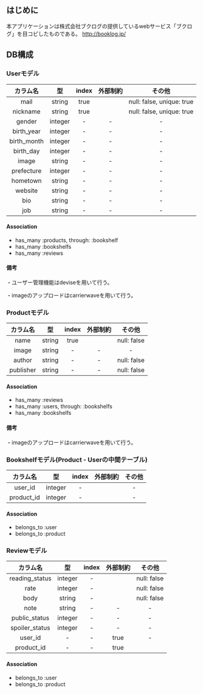 ## はじめに
本アプリケーションは株式会社ブクログの提供しているwebサービス「ブクログ」を目コピしたものである。
http://booklog.jp/

## DB構成
### Userモデル
 | カラム名 | 型 | index | 外部制約|その他 |
  | :---------------: |:---------------:| :----------: | :----------: | :-------:|
  |mail|string|true||null: false, unique: true|
  |nickname|string|true||null: false, unique: true|
  |gender|integer|-|-|-|
  |birth_year|integer|-|-|-|
  |birth_month|integer|-|-|-|
  |birth_day|integer|-|-|-|
  |image|string|-|-|-|
  |prefecture|integer|-|-|-|
  |hometown|string|-|-|-|
  |website|string|-|-|-|
  |bio|string|-|-|-|
  |job|string|-|-|-|

#### Association
  - has_many :products, through: :bookshelf
  - has_many :bookshelfs
  - has_many :reviews

#### 備考
  ・ユーザー管理機能はdeviseを用いて行う。

  ・imageのアップロードはcarrierwaveを用いて行う。

### Productモデル
 | カラム名 | 型 | index | 外部制約|その他 |
  | :---------------: |:---------------:| :----------: | :----------: | :-------:|
  |name|string|true||null: false|
  |image|string|-|-|-|
  |author|string|-|-|null: false|
  |publisher|string|-|-|null: false|

#### Association
  - has_many :reviews
  - has_many :users, through: :bookshelfs
  - has_many :bookshelfs

#### 備考
  ・imageのアップロードはcarrierwaveを用いて行う。

### Bookshelfモデル(Product - Userの中間テーブル)
 | カラム名 | 型 | index | 外部制約|その他 |
  | :---------------: |:---------------:| :----------: | :----------: | :-------:|
  |user_id|integer|-||-|
  |product_id|integer|-||-|

#### Association
  - belongs_to :user
  - belongs_to :product


### Reviewモデル
 | カラム名 | 型 | index | 外部制約|その他 |
  | :---------------: |:---------------:| :----------: | :----------: | :-------:|
  |reading_status|integer|-||null: false|
  |rate|integer|-||null: false|
  |body|string|-||null: false|
  |note|string|-|-|-|
  |public_status|integer|-|-|-|
  |spoiler_status|integer|-|-|-|
  |user_id|-|-|true|-|
  |product_id|-|-|true||

#### Association
  - belongs_to :user
  - belongs_to :product
